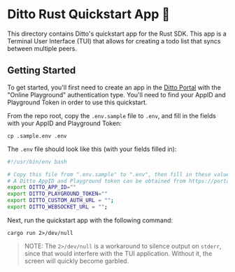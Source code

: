 # Ditto Rust Quickstart App 🚀

This directory contains Ditto's quickstart app for the Rust SDK.
This app is a Terminal User Interface (TUI) that allows for creating
a todo list that syncs between multiple peers.

## Getting Started

To get started, you'll first need to create an app in the [Ditto Portal][0]
with the "Online Playground" authentication type. You'll need to find your
AppID and Playground Token in order to use this quickstart.

[0]: https://portal.ditto.live

From the repo root, copy the `.env.sample` file to `.env`, and fill in the
fields with your AppID and Playground Token:

```
cp .sample.env .env
```

The `.env` file should look like this (with your fields filled in):

```bash
#!/usr/bin/env bash

# Copy this file from ".env.sample" to ".env", then fill in these values
# A Ditto AppID and Playground token can be obtained from https://portal.ditto.live
export DITTO_APP_ID=""
export DITTO_PLAYGROUND_TOKEN=""
export DITTO_CUSTOM_AUTH_URL = "";
export DITTO_WEBSOCKET_URL = "";
```

Next, run the quickstart app with the following command:

```
cargo run 2>/dev/null
```

> NOTE: The `2>/dev/null` is a workaround to silence output on `stderr`, since
> that would interfere with the TUI application. Without it, the screen will
> quickly become garbled.

